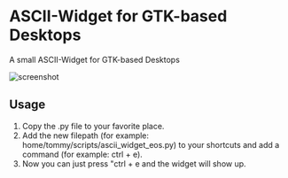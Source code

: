 # ASCII-Widget for GTK-based Desktops
A small ASCII-Widget for GTK-based Desktops

![screenshot](https://user-images.githubusercontent.com/95149903/230503204-ebdb2187-bfb7-4e52-b818-aef29b78786a.png)

## Usage
1. Copy the .py file to your favorite place.
2. Add the new filepath (for example: home/tommy/scripts/ascii_widget_eos.py) to your shortcuts and add a command (for example: ctrl + e). 
3. Now you can just press "ctrl + e and the widget will show up.
